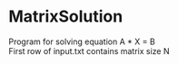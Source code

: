 # MatrixSolution
Program for solving equation A * X = B <br/>
First row of input.txt contains matrix size N
